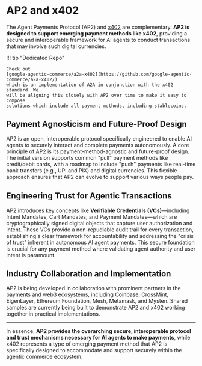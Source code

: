 # AP2 and x402

The Agent Payments Protocol (AP2) and [x402](https://www.x402.org/) are
complementary. **AP2 is designed to support emerging payment methods like
x402**, providing a secure and interoperable framework for AI agents to conduct
transactions that may involve such digital currencies.

<!-- prettier-ignore-start -->
!!! tip "Dedicated Repo"

    Check out
    [google-agentic-commerce/a2a-x402](https://github.com/google-agentic-commerce/a2a-x402/)
    which is an implementation of A2A in conjunction with the x402 standard. We
    will be aligning this closely with AP2 over time to make it easy to compose
    solutions which include all payment methods, including stablecoins.
<!-- prettier-ignore-end -->

## Payment Agnosticism and Future-Proof Design

AP2 is an open, interoperable protocol specifically engineered to enable AI
agents to securely interact and complete payments autonomously. A core principle
of AP2 is its payment-method-agnostic and future-proof design. The initial
version supports common "pull" payment methods like credit/debit cards, with a
roadmap to include "push" payments like real-time bank transfers (e.g., UPI and
PIX) and digital currencies. This flexible approach ensures that AP2 can evolve
to support various ways people pay.

## Engineering Trust for Agentic Transactions

AP2 introduces key concepts like **Verifiable Credentials (VCs)**—including
Intent Mandates, Cart Mandates, and Payment Mandates—which are cryptographically
signed digital objects that capture user authorization and intent. These VCs
provide a non-repudiable audit trail for every transaction, establishing a clear
framework for accountability and addressing the "crisis of trust" inherent in
autonomous AI agent payments. This secure foundation is crucial for any payment
method where validating agent authority and user intent is paramount.

## Industry Collaboration and Implementation

AP2 is being developed in collaboration with prominent partners in the payments
and web3 ecosystems, including Coinbase, CrossMint, EigenLayer, Ethereum
Foundation, Mesh, Metamask, and Mysten. Shared samples are currently being built
to demonstrate AP2 and x402 working together in practical implementations.

---

In essence, **AP2 provides the overarching secure, interoperable protocol and
trust mechanisms necessary for AI agents to make payments**, while x402
represents a type of emerging payment method that AP2 is specifically designed
to accommodate and support securely within the agentic commerce ecosystem.
